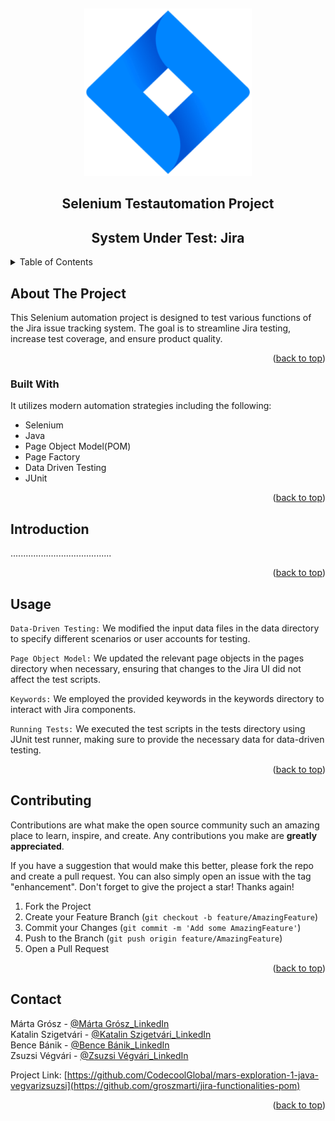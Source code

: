 <a name="readme-top"></a>


<!-- PROJECT LOGO -->
<br />
<div align="center">

![Jira logo](https://github.com/groszmarti/jira-functionalities-pom/blob/development/src/main/resources/Jira-Icon.png)

<h2 align="center">Selenium Testautomation Project</h2>
<h2 align="center">System Under Test: Jira</h2>
</div>



<!-- TABLE OF CONTENTS -->
<details>
  <summary>Table of Contents</summary>
  <ol>
    <li>
      <a href="#about-the-project">About The Project</a>
      <ul>
        <li><a href="#built-with">Built With</a></li>
      </ul>
    </li>
    <li>
      <a href="#introduction">Introduction</a></li>
    <li><a href="#usage">Usage</a></li>   
    <li><a href="#contributing">Contributing</a></li>
    <li><a href="#contact">Contact</a></li>    
  </ol>
</details>



<!-- ABOUT THE PROJECT -->
## About The Project

This Selenium automation project is designed to test various functions of the Jira issue tracking system. The goal is to streamline Jira testing, increase test coverage, and ensure product quality.
<p align="right">(<a href="#readme-top">back to top</a>)</p>



### Built With

It utilizes modern automation strategies including the following:

* Selenium
* Java
* Page Object Model(POM)
* Page Factory
* Data Driven Testing
* JUnit



<p align="right">(<a href="#readme-top">back to top</a>)</p>


<!-- INTRODUCTION -->
## Introduction

........................................

<p align="right">(<a href="#readme-top">back to top</a>)</p>

## Usage


`Data-Driven Testing:` We modified the input data files in the data directory to specify different scenarios or user accounts for testing.

`Page Object Model:` We updated the relevant page objects in the pages directory when necessary, ensuring that changes to the Jira UI did not affect the test scripts.

`Keywords:` We employed the provided keywords in the keywords directory to interact with Jira components.

`Running Tests:` We executed the test scripts in the tests directory using JUnit test runner, making sure to provide the necessary data for data-driven testing.

<p align="right">(<a href="#readme-top">back to top</a>)</p>


<!-- CONTRIBUTING -->
## Contributing

Contributions are what make the open source community such an amazing place to learn, inspire, and create. Any contributions you make are **greatly appreciated**.

If you have a suggestion that would make this better, please fork the repo and create a pull request. You can also simply open an issue with the tag "enhancement".
Don't forget to give the project a star! Thanks again!

1. Fork the Project
2. Create your Feature Branch (`git checkout -b feature/AmazingFeature`)
3. Commit your Changes (`git commit -m 'Add some AmazingFeature'`)
4. Push to the Branch (`git push origin feature/AmazingFeature`)
5. Open a Pull Request

<p align="right">(<a href="#readme-top">back to top</a>)</p>


<!-- CONTACT -->
## Contact

Márta Grósz - [@Márta Grósz_LinkedIn](https://www.linkedin.com/in/marta-grosz?lipi=urn%3Ali%3Apage%3Ad_flagship3_profile_view_base_contact_details%3BCFxF6bCmRxWeNJETDuoRqA%3D%3D)  
Katalin Szigetvári - [@Katalin Szigetvári_LinkedIn](https://www.linkedin.com/in/katalin-szigetv%C3%A1ri-9829519a?lipi=urn%3Ali%3Apage%3Ad_flagship3_profile_view_base_contact_details%3BKXQatamTQCei6QtQATb6eQ%3D%3D)  
Bence Bánik - [@Bence Bánik_LinkedIn](https://www.linkedin.com/in/bence-banik?lipi=urn%3Ali%3Apage%3Ad_flagship3_profile_view_base_contact_details%3BsPTihu%2B4TIKezI%2F5ebXncQ%3D%3D)  
Zsuzsi Végvári - [@Zsuzsi Végvári_LinkedIn](https://www.linkedin.com/in/zsuzsiv%C3%A9gv%C3%A1ri/)  

Project Link: [https://github.com/CodecoolGlobal/mars-exploration-1-java-vegvarizsuzsi](https://github.com/groszmarti/jira-functionalities-pom)

<p align="right">(<a href="#readme-top">back to top</a>)</p>

[def]: https://developer.mozilla.org/static/img/web-docs-sprite.22a6a085fc69.png
